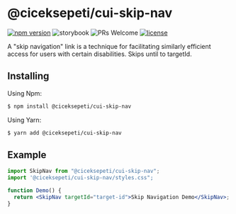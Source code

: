 # @ciceksepeti/cui-skip-nav

[![npm version](https://img.shields.io/npm/v/@ciceksepeti/cui-skip-nav.svg?style=flat)](https://www.npmjs.com/package/@ciceksepeti/cui-skip-nav) ![storybook](https://shields.io/badge/storybook-white?logo=storybook&style=flat) ![PRs Welcome](https://img.shields.io/badge/PRs-welcome-brightgreen.svg) [![license](https://img.shields.io/badge/license-MIT-blue.svg)](https://github.com/ciceksepetitech/cactus-ui/blob/HEAD/LICENSE)

A "skip navigation" link is a technique for facilitating similarly efficient access for users with certain disabilities. Skips until to targetId.

## Installing
Using Npm:
```bash
$ npm install @ciceksepeti/cui-skip-nav
```
Using Yarn:
```bash
$ yarn add @ciceksepeti/cui-skip-nav
```

## Example

```jsx
import SkipNav from "@ciceksepeti/cui-skip-nav";
import '@ciceksepeti/cui-skip-nav/styles.css";

function Demo() {
  return <SkipNav targetId="target-id">Skip Navigation Demo</SkipNav>;
}
```
